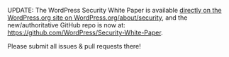 UPDATE: 
The WordPress Security White Paper is available <a href="https://wordpress.org/about/security/">directly on the WordPress.org site on WordPress.org/about/security</a>, and the new/authoritative GitHub repo is now at: <a href="https://github.com/WordPress/Security-White-Paper">https://github.com/WordPress/Security-White-Paper</a>. 

Please submit all issues & pull requests there!